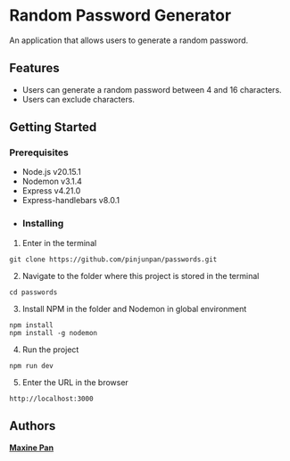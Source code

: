 # Random Password Generator
An application that allows users to generate a random password.
## Features
+ Users can generate a random password between 4 and 16 characters.
+ Users can exclude characters.
## Getting Started
### Prerequisites
+ Node.js v20.15.1
+ Nodemon v3.1.4
+ Express v4.21.0
+ Express-handlebars v8.0.1
+ ### Installing
1. Enter in the terminal
```
git clone https://github.com/pinjunpan/passwords.git
```
2. Navigate to the folder where this project is stored in the terminal
```
cd passwords
```
3. Install NPM in the folder and Nodemon in global environment
```
npm install
npm install -g nodemon
```
4. Run the project
```
npm run dev
```
5. Enter the URL in the browser
```
http://localhost:3000
```
## Authors
[**Maxine Pan**](https://github.com/pinjunpan)
